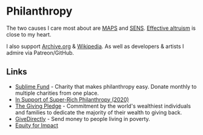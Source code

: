 # Philanthropy

The two causes I care most about are [MAPS](https://www.maps.org/donate) and [SENS](http://www.sens.org/donate). [Effective altruism](../philosophy/effective-altruism.md) is close to my heart.

I also support [Archive.org](https://archive.org/donate/) & [Wikipedia](https://donate.wikimedia.org). As well as developers & artists I admire via Patreon/GitHub.

## Links

- [Sublime Fund](https://sublimefund.org/) - Charity that makes philanthropy easy. Donate monthly to multiple charities from one place.
- [In Support of Super-Rich Philanthropy (2020)](https://followtheargument.org/in-support-of-super-rich-philanthropy)
- [The Giving Pledge](https://givingpledge.org/Home.aspx) - Commitment by the world's wealthiest individuals and families to dedicate the majority of their wealth to giving back.
- [GiveDirectly](https://www.givedirectly.org/) - Send money to people living in poverty.
- [Equity for Impact](https://equityforimpact.com/)
